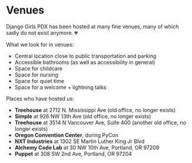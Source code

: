 # Venues
Django Girls PDX has been hosted at many fine venues, many of which sadly do not exist anymore. :broken_heart:

What we look for in venues:
- Central location close to public transportation and parking
- Accessible bathrooms (as well as accessibility in general)
- Space for childcare
- Space for nursing
- Space for quiet time
- Space for a welcome + lightning talks

Places who have hosted us:
- **Treehouse** at 2712 N. Mississippi Ave (old office, no longer exists)
- **Simple** at 926 NW 13th Ave (old office, no longer exists)
- **Treehouse** at 3514 N Vancouver Ave, Suite 400 (another old office, no longer exists)
- **Oregon Convention Center**, during PyCon
- **NXT Industries** at 1302 SE Martin Luther King Jr Blvd
- **Alchemy Code Lab** at 30 NW 10th Ave, Portland, OR 97209
- **Puppet** at 308 SW 2nd Ave, Portland, OR 97204
